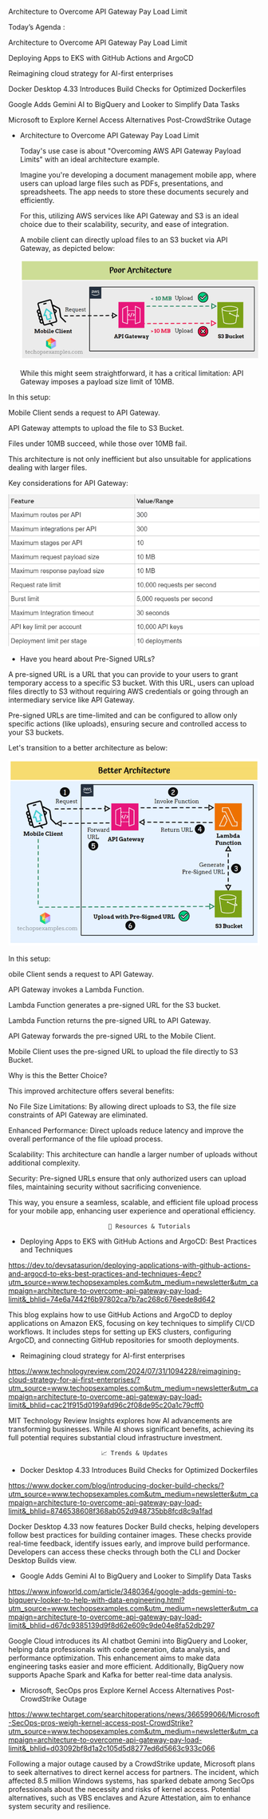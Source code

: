 Architecture to Overcome API Gateway Pay Load Limit
  
 Today’s Agenda :

  Architecture to Overcome API Gateway Pay Load Limit

  Deploying Apps to EKS with GitHub Actions and ArgoCD

  Reimagining cloud strategy for AI-first enterprises

  Docker Desktop 4.33 Introduces Build Checks for Optimized Dockerfiles

  Google Adds Gemini AI to BigQuery and Looker to Simplify Data Tasks

  Microsoft to Explore Kernel Access Alternatives Post-CrowdStrike Outage

- Architecture to Overcome API Gateway Pay Load Limit

  Today's use case is about "Overcoming AWS API Gateway Payload Limits" with an ideal architecture example.

  Imagine you're developing a document management mobile app, where users can upload large files such as PDFs, presentations, and spreadsheets. The app needs to store these documents securely and efficiently.

  For this, utilizing AWS services like API Gateway and S3 is an ideal choice due to their scalability, security, and ease of integration.

  A mobile client can directly upload files to an S3 bucket via API Gateway, as depicted below:

  ![alt text](unnamed.gif)

  While this might seem straightforward, it has a critical limitation: API Gateway imposes a payload size limit of 10MB.

In this setup:

  Mobile Client sends a request to API Gateway.

  API Gateway attempts to upload the file to S3 Bucket.

  Files under 10MB succeed, while those over 10MB fail.

This architecture is not only inefficient but also unsuitable for applications dealing with larger files.
  
Key considerations for API Gateway:

![alt text](image.png)

- Have you heard about Pre-Signed URLs?

A pre-signed URL is a URL that you can provide to your users to grant temporary access to a specific S3 bucket. With this URL, users can upload files directly to S3 without requiring AWS credentials or going through an intermediary service like API Gateway.

Pre-signed URLs are time-limited and can be configured to allow only specific actions (like uploads), ensuring secure and controlled access to your S3 buckets.

Let's transition to a better architecture as below:

![alt text](<unnamed (1).gif>)

In this setup:

 obile Client sends a request to API Gateway.

 API Gateway invokes a Lambda Function.

 Lambda Function generates a pre-signed URL for the S3 bucket.

 Lambda Function returns the pre-signed URL to API Gateway.

 API Gateway forwards the pre-signed URL to the Mobile Client.

 Mobile Client uses the pre-signed URL to upload the file directly to S3 Bucket.

Why is this the Better Choice?

This improved architecture offers several benefits:

 No File Size Limitations: By allowing direct uploads to S3, the file size constraints of API Gateway are eliminated.

 Enhanced Performance: Direct uploads reduce latency and improve the overall performance of the file upload process.

 Scalability: This architecture can handle a larger number of uploads without additional complexity.

 Security: Pre-signed URLs ensure that only authorized users can upload files, maintaining security without sacrificing convenience.

This way, you ensure a seamless, scalable, and efficient file upload process for your mobile app, enhancing user experience and operational efficiency.

                                📖 Resources & Tutorials

- Deploying Apps to EKS with GitHub Actions and ArgoCD: Best Practices and Techniques

https://dev.to/devsatasurion/deploying-applications-with-github-actions-and-argocd-to-eks-best-practices-and-techniques-4epc?utm_source=www.techopsexamples.com&utm_medium=newsletter&utm_campaign=architecture-to-overcome-api-gateway-pay-load-limit&_bhlid=74e6a7442f6b97802ca7b7ac268c676eede8d642

This blog explains how to use GitHub Actions and ArgoCD to deploy applications on Amazon EKS, focusing on key techniques to simplify CI/CD workflows. It includes steps for setting up EKS clusters, configuring ArgoCD, and connecting GitHub repositories for smooth deployments.

- Reimagining cloud strategy for AI-first enterprises

https://www.technologyreview.com/2024/07/31/1094228/reimagining-cloud-strategy-for-ai-first-enterprises/?utm_source=www.techopsexamples.com&utm_medium=newsletter&utm_campaign=architecture-to-overcome-api-gateway-pay-load-limit&_bhlid=cac21f915d0199afd96c2f08de95c20a1c79cff0

MIT Technology Review Insights explores how AI advancements are transforming businesses. While AI shows significant benefits, achieving its full potential requires substantial cloud infrastructure investment.

                              📈 Trends & Updates

- Docker Desktop 4.33 Introduces Build Checks for Optimized Dockerfiles

https://www.docker.com/blog/introducing-docker-build-checks/?utm_source=www.techopsexamples.com&utm_medium=newsletter&utm_campaign=architecture-to-overcome-api-gateway-pay-load-limit&_bhlid=8746538608f368ab052d948735bb8fcd8c9a1fad

Docker Desktop 4.33 now features Docker Build checks, helping developers follow best practices for building container images. These checks provide real-time feedback, identify issues early, and improve build performance. Developers can access these checks through both the CLI and Docker Desktop Builds view.

- Google Adds Gemini AI to BigQuery and Looker to Simplify Data Tasks

https://www.infoworld.com/article/3480364/google-adds-gemini-to-bigquery-looker-to-help-with-data-engineering.html?utm_source=www.techopsexamples.com&utm_medium=newsletter&utm_campaign=architecture-to-overcome-api-gateway-pay-load-limit&_bhlid=d67dc9385139d9f8d62e609c9de04e8fa52db297

Google Cloud introduces its AI chatbot Gemini into BigQuery and Looker, helping data professionals with code generation, data analysis, and performance optimization. This enhancement aims to make data engineering tasks easier and more efficient. Additionally, BigQuery now supports Apache Spark and Kafka for better real-time data analysis.

- Microsoft, SecOps pros Explore Kernel Access Alternatives Post-CrowdStrike Outage

https://www.techtarget.com/searchitoperations/news/366599066/Microsoft-SecOps-pros-weigh-kernel-access-post-CrowdStrike?utm_source=www.techopsexamples.com&utm_medium=newsletter&utm_campaign=architecture-to-overcome-api-gateway-pay-load-limit&_bhlid=d03092bf8d1a2c105d5d8277ed6d5663c933c066

Following a major outage caused by a CrowdStrike update, Microsoft plans to seek alternatives to direct kernel access for partners. The incident, which affected 8.5 million Windows systems, has sparked debate among SecOps professionals about the necessity and risks of kernel access. Potential alternatives, such as VBS enclaves and Azure Attestation, aim to enhance system security and resilience.



